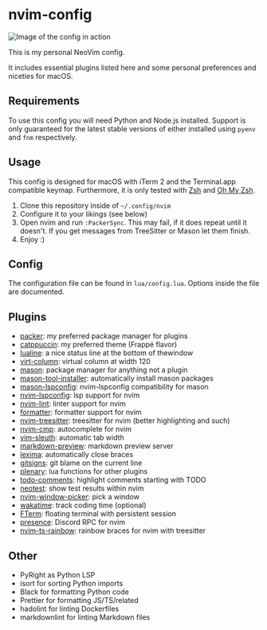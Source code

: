 # nvim-config

![Image of the config in action](config.png)

This is my personal NeoVim config.

It includes essential plugins listed here and some personal preferences and niceties for macOS.

## Requirements

To use this config you will need Python and Node.js installed. Support is only guaranteed for the latest stable versions
of either installed using `pyenv` and `fnm` respectively.

## Usage

This config is designed for macOS with iTerm 2 and the Terminal.app compatible keymap. Furthermore, it is only tested
with [Zsh](https://www.zsh.org/) and [Oh My Zsh](https://ohmyz.sh/).

1. Clone this repository inside of `~/.config/nvim`
2. Configure it to your likings (see below)
3. Open nvim and run `:PackerSync`. This may fail, if it does repeat until it doesn't. If you get messages from
   TreeSitter or Mason let them finish.
4. Enjoy :)

## Config

The configuration file can be found in `lua/config.lua`. Options inside the file are documented.

## Plugins

- [packer](https://github.com/wbthomason/packer.nvim): my preferred package manager for plugins
- [catppuccin](https://github.com/catppuccin/nvim): my preferred theme (Frappé flavor)
- [lualine](https://github.com/nvim-lualine/lualine.nvim): a nice status line at the bottom of thewindow
- [virt-column](https://github.com/lukas-reineke/virt-column.nvim): virtual column at width 120
- [mason](https://github.com/williamboman/mason.nvim): package manager for anything not a plugin
- [mason-tool-installer](https://github.com/WhoIsSethDaniel/mason-tool-installer): automatically install mason packages
- [mason-lspconfig](https://github.com/williamboman/nvim-lspconfig): nvim-lspconfig compatibility for mason
- [nvim-lspconfig](https://github.com/neovim/nvim-lspconfig): lsp support for nvim
- [nvim-lint](https://github.com/mfussenegger/nvim-lint): linter support for nvim
- [formatter](https://github.com/mhartington/formatter.nvim): formatter support for nvim
- [nvim-treesitter](https://github.com/nvim-treesitter/nvim-treesitter): treesitter for nvim (better highlighting and
  such)
- [nvim-cmp](https://github.com/hrsh7th/nvim-cmp): autocomplete for nvim
- [vim-sleuth](https://github.com/tpope/vim-sleuth): automatic tab width
- [markdown-preview](https://github.com/iamcco/markdown-preview.nvim): markdown preview server
- [lexima](https://github.com/cohama/lexima): automatically close braces
- [gitsigns](https://github.com/lewis6991/gitsigns.nvim): git blame on the current line
- [plenary](https://github.com/nvim-lua/plenary.nvim): lua functions for other plugins
- [todo-comments](https://github.com/folke/todo-comments.nvim): highlight comments starting with TODO
- [neotest](https://github.com/nvim-neotest/neotest): show test results within nvim
- [nvim-window-picker](https://github.com/s1n7ax/nvim-window-picker): pick a window
- [wakatime](https://github.com/wakatime/vim-wakatime): track coding time (optional)
- [FTerm](https://github.com/numToStr/FTerm.nvim): floating terminal with persistent session
- [presence](https://github.com/andweeb/presence.nvim): Discord RPC for nvim
- [nvim-ts-rainbow](https://github.com/p00f/nvim-ts-rainbow): rainbow braces for nvim with treesitter

## Other

- PyRight as Python LSP
- isort for sorting Python imports
- Black for formatting Python code
- Prettier for formatting JS/TS/related
- hadolint for linting Dockerfiles
- markdownlint for linting Markdown files
